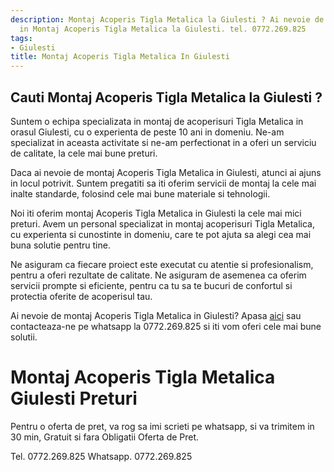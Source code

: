 ```yaml
---
description: Montaj Acoperis Tigla Metalica la Giulesti ? Ai nevoie de un profesionist
  in Montaj Acoperis Tigla Metalica la Giulesti. tel. 0772.269.825
tags:
- Giulesti
title: Montaj Acoperis Tigla Metalica In Giulesti
---
```



## Cauti Montaj Acoperis Tigla Metalica la Giulesti ?


Suntem o echipa specializata in montaj de acoperisuri Tigla Metalica in orasul Giulesti, cu o experienta de peste 10 ani in domeniu. Ne-am specializat in aceasta activitate si ne-am perfectionat in a oferi un serviciu de calitate, la cele mai bune preturi.

Daca ai nevoie de montaj Acoperis Tigla Metalica in Giulesti, atunci ai ajuns in locul potrivit. Suntem pregatiti sa iti oferim servicii de montaj la cele mai inalte standarde, folosind cele mai bune materiale si tehnologii.

Noi iti oferim montaj Acoperis Tigla Metalica in Giulesti la cele mai mici preturi. Avem un personal specializat in montaj acoperisuri Tigla Metalica, cu experienta si cunostinte in domeniu, care te pot ajuta sa alegi cea mai buna solutie pentru tine.

Ne asiguram ca fiecare proiect este executat cu atentie si profesionalism, pentru a oferi rezultate de calitate. Ne asiguram de asemenea ca oferim servicii prompte si eficiente, pentru ca tu sa te bucuri de confortul si protectia oferite de acoperisul tau.

Ai nevoie de montaj Acoperis Tigla Metalica in Giulesti? Apasa <a href="https://www.olx.ro/oferta/montaj-acoperis-tigla-metalica-in-giulesti-ID5YQjY.html">aici</a> sau contacteaza-ne pe whatsapp la 0772.269.825 si iti vom oferi cele mai bune solutii.

# Montaj Acoperis Tigla Metalica Giulesti Preturi
Pentru o oferta de pret, va rog sa imi scrieti pe whatsapp, si va trimitem in 30 min, Gratuit si fara Obligatii Oferta de Pret.

Tel. 0772.269.825
Whatsapp. 0772.269.825